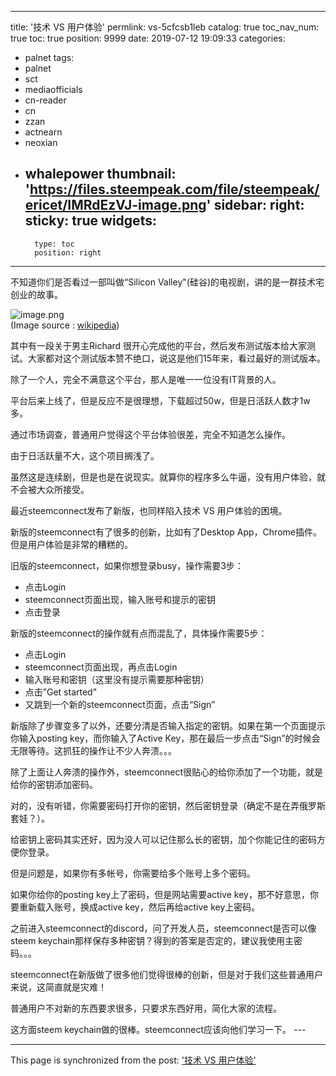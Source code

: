
---
title: '技术 VS 用户体验'
permlink: vs-5cfcsb1leb
catalog: true
toc_nav_num: true
toc: true
position: 9999
date: 2019-07-12 19:09:33
categories:
- palnet
tags:
- palnet
- sct
- mediaofficials
- cn-reader
- cn
- zzan
- actnearn
- neoxian
- whalepower
thumbnail: 'https://files.steempeak.com/file/steempeak/ericet/IMRdEzVJ-image.png'
sidebar:
    right:
        sticky: true
widgets:
    -
        type: toc
        position: right
---


不知道你们是否看过一部叫做“Silicon Valley"(硅谷)的电视剧，讲的是一群技术宅创业的故事。

<img src="https://files.steempeak.com/file/steempeak/ericet/IMRdEzVJ-image.png" alt="image.png" /><br/>
(Image source : <a href="https://en.wikipedia.org/wiki/Silicon_Valley_(TV_series)">wikipedia</a>)

其中有一段关于男主Richard 很开心完成他的平台，然后发布测试版本给大家测试。大家都对这个测试版本赞不绝口，说这是他们15年来，看过最好的测试版本。

除了一个人，完全不满意这个平台，那人是唯一一位没有IT背景的人。

平台后来上线了，但是反应不是很理想，下载超过50w，但是日活跃人数才1w多。

通过市场调查，普通用户觉得这个平台体验很差，完全不知道怎么操作。

由于日活跃量不大，这个项目搁浅了。

虽然这是连续剧，但是也是在说现实。就算你的程序多么牛逼，没有用户体验，就不会被大众所接受。

最近steemconnect发布了新版，也同样陷入技术 VS 用户体验的困境。

新版的steemconnect有了很多的创新，比如有了Desktop App，Chrome插件。但是用户体验是非常的糟糕的。

旧版的steemconnect，如果你想登录busy，操作需要3步：
* 点击Login
* steemconnect页面出现，输入账号和提示的密钥
* 点击登录

新版的steemconnect的操作就有点而混乱了，具体操作需要5步：
* 点击Login
* steemconnect页面出现，再点击Login
* 输入账号和密钥（这里没有提示需要那种密钥）
* 点击”Get started"
* 又跳到一个新的steemconnect页面，点击“Sign”

新版除了步骤变多了以外，还要分清是否输入指定的密钥。如果在第一个页面提示你输入posting key，而你输入了Active Key，那在最后一步点击“Sign”的时候会无限等待。这抓狂的操作让不少人奔溃。。。

除了上面让人奔溃的操作外，steemconnect很贴心的给你添加了一个功能，就是给你的密钥添加密码。

对的，没有听错，你需要密码打开你的密钥，然后密钥登录（确定不是在弄俄罗斯套娃？）。

给密钥上密码其实还好，因为没人可以记住那么长的密钥，加个你能记住的密码方便你登录。

但是问题是，如果你有多帐号，你需要给多个账号上多个密码。

如果你给你的posting key上了密码，但是网站需要active key，那不好意思，你要重新载入账号，换成active key，然后再给active key上密码。

之前进入steemconnect的discord，问了开发人员，steemconnect是否可以像steem keychain那样保存多种密钥？得到的答案是否定的，建议我使用主密码。。。

steemconnect在新版做了很多他们觉得很棒的创新，但是对于我们这些普通用户来说，这简直就是灾难！

普通用户不对新的东西要求很多，只要求东西好用，简化大家的流程。

这方面steem keychain做的很棒。steemconnect应该向他们学习一下。 ---

- - -

This page is synchronized from the post: ['技术 VS 用户体验'](https://steemit.com/@ericet/vs-5cfcsb1leb)
